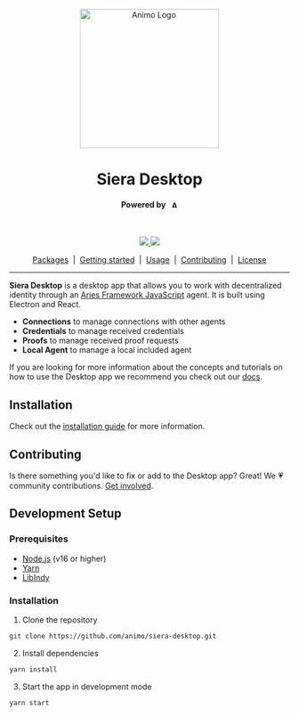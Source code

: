 <p align="center">
  <picture>
   <source media="(prefers-color-scheme: light)" srcset="https://res.cloudinary.com/animo-solutions/image/upload/v1656578320/animo-logo-light-no-text_ok9auy.svg">
   <source media="(prefers-color-scheme: dark)" srcset="https://res.cloudinary.com/animo-solutions/image/upload/v1656578320/animo-logo-dark-no-text_fqqdq9.svg">
   <img alt="Animo Logo" height="250px" />
  </picture>
</p>

<h1 align="center" ><b>Siera Desktop</b></h1>

<h4 align="center">Powered by &nbsp;
<picture>
<source media="(prefers-color-scheme: light)" srcset="https://res.cloudinary.com/animo-solutions/image/upload/v1656579715/animo-logo-light-text_cma2yo.svg">
<source media="(prefers-color-scheme: dark)" srcset="https://res.cloudinary.com/animo-solutions/image/upload/v1656579715/animo-logo-dark-text_uccvqa.svg">
<img alt="Animo Logo" height="12px" />
</picture>
</h4><br>

<!-- TODO: Add relevant badges, like CI/CD, license, codecov, etc. -->

<p align="center">
  <a href="https://typescriptlang.org">
    <img src="https://img.shields.io/badge/%3C%2F%3E-TypeScript-%230074c1.svg" />
  </a>
  <a href="https://yarnpkg.com">
    <img src="https://img.shields.io/badge/yarn-workspaces-2188b6" />
  </a>
</p>

<p align="center">
  <a href="#packages">Packages</a> 
  &nbsp;|&nbsp;
  <a href="#getting-started">Getting started</a> 
  &nbsp;|&nbsp;
  <a href="#usage">Usage</a> 
  &nbsp;|&nbsp;
  <a href="#contributing">Contributing</a> 
  &nbsp;|&nbsp;
  <a href="#contributing">License</a> 
</p>

---

**Siera Desktop** is a desktop app that allows you to work with decentralized identity through an [Aries Framework JavaScript](https://github.com/hyperledger/aries-framework-javascript) agent. It is built using Electron and React.

- **Connections** to manage connections with other agents
- **Credentials** to manage received credentials
- **Proofs** to manage received proof requests
- **Local Agent** to manage a local included agent

If you are looking for more information about the concepts and tutorials on how to use the Desktop app we recommend you check out our [docs](https://docs.siera-desktop.animo.id/).

## Installation

Check out the [installation guide](https://docs.siera-desktop.animo.id/getting-started/installation) for more information.

## Contributing

Is there something you'd like to fix or add to the Desktop app? Great! We 💗 community
contributions. [Get involved](https://docs.siera-desktop.animo.id/community/contributing).

## Development Setup

### Prerequisites

- [Node.js](https://nodejs.org/en/) (v16 or higher)
- [Yarn](https://yarnpkg.com/getting-started/install)
- [LibIndy](https://aries.js.org/guides/getting-started/installation/nodejs)

### Installation

1. Clone the repository

```bash
git clone https://github.com/animo/siera-desktop.git
```

2. Install dependencies

```bash
yarn install
```

3. Start the app in development mode

```bash
yarn start
```